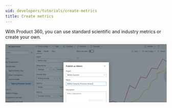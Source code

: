 ```yaml
---
uid: developers/tutorials/create-metrics
title: Create metrics
---
```


With Product 360, you can use standard scientific and industry metrics or create your own.

![Creating metrics](../quick-starts/create-metrics.png)

